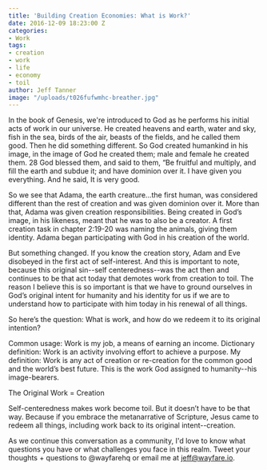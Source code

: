 ```yaml
---
title: 'Building Creation Economies: What is Work?'
date: 2016-12-09 18:23:00 Z
categories:
- Work
tags:
- creation
- work
- life
- economy
- toil
author: Jeff Tanner
image: "/uploads/t026fufwmhc-breather.jpg"
---
```


In the book of Genesis, we're introduced to God as he performs his initial acts of work in our universe. He created heavens and earth, water and sky, fish in the sea, birds of the air, beasts of the fields, and he called them good. Then he did something different. 
So God created humankind in his image, in the image of God he created them; male and female he created them. 
28 God blessed them, and said to them, “Be fruitful and multiply, and fill the earth and subdue it; and have dominion over it. I have given you everything. And he said, It is very good.

So we see that Adama, the earth creature...the first human, was considered different than the rest of creation and was given dominion over it. More than that, Adama was given creation responsibilities. Being created in God’s image, in his likeness, meant that he was to also be a creator. A first creation task in chapter 2:19-20 was naming the animals, giving them identity. Adama began participating with God in his creation of the world.

But something changed. If you know the creation story, Adam and Eve disobeyed in the first act of self-interest. And this is important to note, because this original sin--self centeredness--was the act then and continues to be that act today that demotes work from creation to toil. The reason I believe this is so important is that we have to ground ourselves in God’s original intent for humanity and his identity for us if we are to understand how to participate with him today in his renewal of all things. 

So here’s the question: What is work, and how do we redeem it to its original intention?

Common usage: Work is my job, a means of earning an income. 
Dictionary definition: Work is an activity involving effort to achieve a purpose.
My definition: Work is any act of creation or re-creation for the common good and the world’s best future. This is the work God assigned to humanity--his image-bearers.

The Original Work = Creation

Self-centeredness makes work become toil. But it doesn’t have to be that way. Because if you embrace the metanarrative of Scripture, Jesus came to redeem all things, including work back to its original intent--creation.

As we continue this conversation as a community, I'd love to know what questions you have or what challenges you face in this realm. Tweet your thoughts + questions to @wayfarehq or email me at jeff@wayfare.io. 